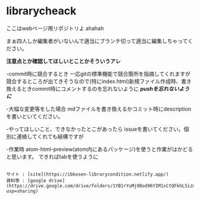 # librarycheack



ここはwebページ用リポジトリよ
ahahah

まぁ四人しか編集者がいないんで適当にブランチ切って適当に編集しちゃってください。


**注意点とか確認してほしいとことかそういうアレ**

-commit時に競合するとき
    一応gitの標準機能で競合箇所を指摘してくれますが
    競合するところが出てきそうなので(特にindex.html)新規ファイル作成時、書き換えるときcommit時にコメントするのを忘れないように
    ***pushを忘れないように***

-大幅な変更等をした場合
    mdファイルを書き換えるかコミット時にdescriptionを書いといてください。

-やってほしいこと、できなかったとこがあったら
    issueを書いてください。個別に連絡してくれても結構ですが

-作業時
    atom-html-preview(atom内にあるパッケージ)を使うと作業がはかどると思います。
    できればtabを使うように

~~~どんどんpullリクエスト送ってください。マージします。~~~

サイト : [site](https://ibkosen-librarycondition.netlify.app/)
資料等 : [google drive](https://drive.google.com/drive/folders/1YB1rYuMj9Dod96YIM1sCtQFkhL5izmdC?usp=sharing)
